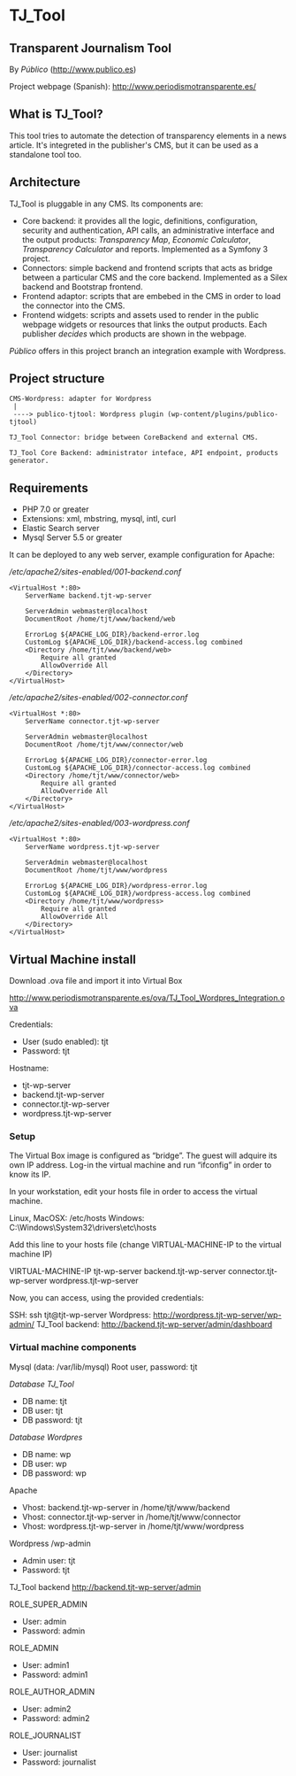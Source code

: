 # TJ_Tool


## Transparent Journalism Tool

By _Público_ (http://www.publico.es)

Project webpage (Spanish): http://www.periodismotransparente.es/


## What is TJ_Tool?

This tool tries to automate the detection of transparency elements in a news article. 
It's integreted in the publisher's CMS, but it can be used as a standalone tool too.

## Architecture

TJ_Tool is pluggable in any CMS. Its components are:

- Core backend: it provides all the logic, definitions, configuration, security and authentication, API calls, an administrative interface and the output products: *Transparency Map*, *Economic Calculator*, *Transparency Calculator* and reports.
Implemented as a Symfony 3 project.
- Connectors: simple backend and frontend scripts that acts as bridge between a particular CMS and the core backend. Implemented as a Silex backend and Bootstrap frontend.
- Frontend adaptor: scripts that are embebed in the CMS in order to load the connector into the CMS.
- Frontend widgets: scripts and assets used to render in the public webpage widgets or resources that links the output products. Each publisher *decides* which products are shown in the webpage.

_Público_ offers in this project branch an integration example with Wordpress.

## Project structure

```
CMS-Wordpress: adapter for Wordpress
 |
 ----> publico-tjtool: Wordpress plugin (wp-content/plugins/publico-tjtool)

TJ_Tool Connector: bridge between CoreBackend and external CMS.

TJ_Tool Core Backend: administrator inteface, API endpoint, products generator.
```


## Requirements

* PHP 7.0 or greater
* Extensions: xml, mbstring, mysql, intl, curl
* Elastic Search server
* Mysql Server 5.5 or greater

It can be deployed to any web server, example configuration for Apache:

*/etc/apache2/sites-enabled/001-backend.conf*

```
<VirtualHost *:80>
    ServerName backend.tjt-wp-server 

    ServerAdmin webmaster@localhost
    DocumentRoot /home/tjt/www/backend/web

    ErrorLog ${APACHE_LOG_DIR}/backend-error.log
    CustomLog ${APACHE_LOG_DIR}/backend-access.log combined
    <Directory /home/tjt/www/backend/web>   
        Require all granted
        AllowOverride All
    </Directory>
</VirtualHost>
```


*/etc/apache2/sites-enabled/002-connector.conf*

```
<VirtualHost *:80>
    ServerName connector.tjt-wp-server 

    ServerAdmin webmaster@localhost
    DocumentRoot /home/tjt/www/connector/web

    ErrorLog ${APACHE_LOG_DIR}/connector-error.log
    CustomLog ${APACHE_LOG_DIR}/connector-access.log combined
    <Directory /home/tjt/www/connector/web> 
        Require all granted
        AllowOverride All
    </Directory>
</VirtualHost>
```

*/etc/apache2/sites-enabled/003-wordpress.conf*

```
<VirtualHost *:80>
    ServerName wordpress.tjt-wp-server 

    ServerAdmin webmaster@localhost
    DocumentRoot /home/tjt/www/wordpress

    ErrorLog ${APACHE_LOG_DIR}/wordpress-error.log
    CustomLog ${APACHE_LOG_DIR}/wordpress-access.log combined
    <Directory /home/tjt/www/wordpress> 
        Require all granted
        AllowOverride All
    </Directory>
</VirtualHost>
```


## Virtual Machine install

Download .ova file and import it into Virtual Box

http://www.periodismotransparente.es/ova/TJ_Tool_Wordpres_Integration.ova

Credentials:

- User (sudo enabled): tjt
- Password: tjt

Hostname: 

- tjt-wp-server
- backend.tjt-wp-server
- connector.tjt-wp-server
- wordpress.tjt-wp-server


### Setup

The Virtual Box image is configured as “bridge”. The guest will adquire its own IP address.
Log-in the virtual machine and run “ifconfig” in order to know its IP.

In your workstation, edit your hosts file in order to access the virtual machine.

Linux, MacOSX: /etc/hosts
Windows: C:\Windows\System32\drivers\etc\hosts
 
Add this line to your hosts file (change VIRTUAL-MACHINE-IP to the virtual machine IP)

VIRTUAL-MACHINE-IP	tjt-wp-server backend.tjt-wp-server connector.tjt-wp-server wordpress.tjt-wp-server

Now, you can access, using the provided credentials:

SSH: ssh tjt@tjt-wp-server
Wordpress: http://wordpress.tjt-wp-server/wp-admin/
TJ_Tool backend: http://backend.tjt-wp-server/admin/dashboard

### Virtual machine components

Mysql (data: /var/lib/mysql)
Root user, password: tjt

*Database TJ_Tool*
- DB name: tjt
- DB user: tjt
- DB password: tjt

*Database Wordpres*
- DB name: wp
- DB user: wp
- DB password: wp


Apache
- Vhost: backend.tjt-wp-server in /home/tjt/www/backend
- Vhost: connector.tjt-wp-server in /home/tjt/www/connector
- Vhost: wordpress.tjt-wp-server in /home/tjt/www/wordpress


Wordpress /wp-admin
- Admin user: tjt
- Password: tjt


TJ_Tool backend http://backend.tjt-wp-server/admin

ROLE_SUPER_ADMIN
- User: admin
- Password: admin

ROLE_ADMIN
- User: admin1
- Password: admin1

ROLE_AUTHOR_ADMIN
- User: admin2
- Password: admin2

ROLE_JOURNALIST
- User: journalist
- Password: journalist



